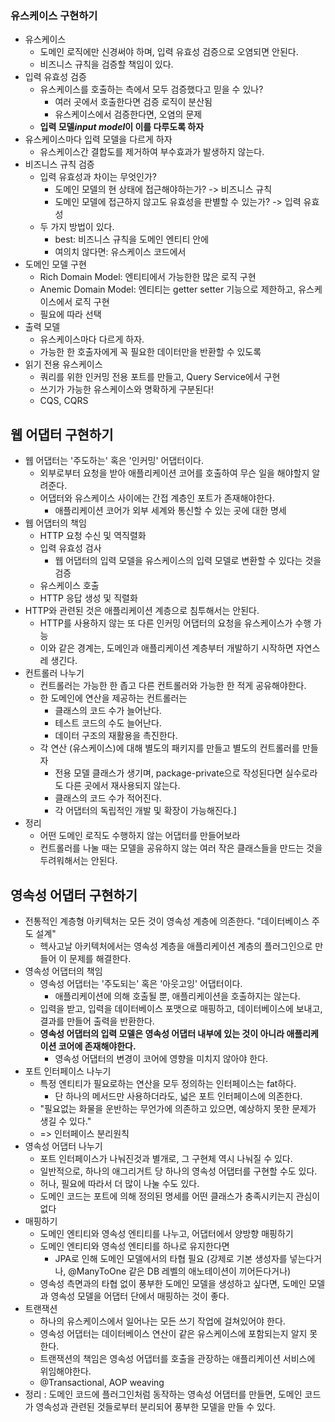 ### 유스케이스 구현하기
* 유스케이스
	* 도메인 로직에만 신경써야 하며, 입력 유효성 검증으로 오염되면 안된다.
	* 비즈니스 규칙을 검증할 책임이 있다.
* 입력 유효성 검증
	* 유스케이스를 호출하는 측에서 모두 검증했다고 믿을 수 있나?
		* 여러 곳에서 호출한다면 검증 로직이 분산됨
		* 유스케이스에서 검증한다면, 오염의 문제
	* **입력 모델*input model*이 이를 다루도록 하자**
* 유스케이스마다 입력 모델을 다르게 하자
	* 유스케이스간 결합도를 제거하여 부수효과가 발생하지 않는다.
* 비즈니스 규칙 검증
	* 입력 유효성과 차이는 무엇인가?
		* 도메인 모델의 현 상태에 접근해야하는가? -> 비즈니스 규칙
		* 도메인 모델에 접근하지 않고도 유효성을 판별할 수 있는가? -> 입력 유효성
	* 두 가지 방법이 있다.
		* best: 비즈니스 규칙을 도메인 엔티티 안에 
		* 여의치 않다면: 유스케이스 코드에서 
* 도메인 모델 구현
	* Rich Domain Model: 엔티티에서 가능한한 많은 로직 구현
	* Anemic Domain Model: 엔티티는 getter setter 기능으로 제한하고, 유스케이스에서 로직 구현
	* 필요에 따라 선택
* 출력 모델
	* 유스케이스마다 다르게 하자.
	* 가능한 한 호출자에게 꼭 필요한 데이터만을 반환할 수 있도록
* 읽기 전용 유스케이스
	* 쿼리를 위한 인커밍 전용 포트를 만들고, Query Service에서 구현
	* 쓰기가 가능한 유스케이스와 명확하게 구분된다!
	* CQS, CQRS 

## 웹 어댑터 구현하기
* 웹 어댑터는 '주도하는' 혹은 '인커밍' 어댑터이다. 
	* 외부로부터 요청을 받아 애플리케이션 코어를 호출하여 무슨 일을 해야할지 알려준다.
	* 어댑터와 유스케이스 사이에는 간접 계층인 포트가 존재해야한다.
		* 애플리케이션 코어가 외부 세계와 통신할 수 있는 곳에 대한 명세
* 웹 어댑터의 책임
	* HTTP 요청 수신 및 역직렬화
	* 입력 유효성 검사
		* 웹 어댑터의 입력 모델을 유스케이스의 입력 모델로 변환할 수 있다는 것을 검증
	* 유스케이스 호출
	* HTTP 응답 생성 및 직렬화
* HTTP와 관련된 것은 애플리케이션 계층으로 침투해서는 안된다.
	* HTTP를 사용하지 않는 또 다른 인커밍 어댑터의 요청을 유스케이스가 수행 가능
	* 이와 같은 경계는, 도메인과 애플리케이션 계층부터 개발하기 시작하면 자연스레 생긴다.
* 컨트롤러 나누기
	* 컨트롤러는 가능한 한 좁고 다른 컨트롤러와 가능한 한 적게 공유해야한다.
	* 한 도메인에 연산을 제공하는 컨트롤러는
		* 클래스의 코드 수가 늘어난다.
		* 테스트 코드의 수도 늘어난다.
		* 데이터 구조의 재활용을 촉진한다.
	* 각 연산 (유스케이스)에 대해 별도의 패키지를 만들고 별도의 컨트롤러를 만들자
		* 전용 모델 클래스가 생기며, package-private으로 작성된다면 실수로라도 다른 곳에서 재사용되지 않는다.
		* 클래스의 코드 수가 적어진다.
		* 각 어댑터의 독립적인 개발 및 확장이 가능해진다.]
* 정리
	* 어떤 도메인 로직도 수행하지 않는 어댑터를 만들어보라
	* 컨트롤러를 나눌 때는 모델을 공유하지 않는 여러 작은 클래스들을 만드는 것을 두려워해서는 안된다.

## 영속성 어댑터 구현하기
* 전통적인 계층형 아키텍처는 모든 것이 영속성 계층에 의존한다. "데이터베이스 주도 설계"
	* 헥사고날 아키텍처에서는 영속성 계층을 애플리케이션 계층의 플러그인으로 만들어 이 문제를 해결한다.
* 영속성 어댑터의 책임
	* 영속성 어댑터는 '주도되는' 혹은 '아웃고잉' 어댑터이다.
		* 애플리케이션에 의해 호출될 뿐, 애플리케이션을 호출하지는 않는다.
	* 입력을 받고, 입력을 데이터베이스 포맷으로 매핑하고, 데이터베이스에 보내고, 결과를 만들어 출력을 반환한다.
	* **영속성 어댑터의 입력 모델은 영속성 어댑터 내부에 있는 것이 아니라 애플리케이션 코어에 존재해야한다.**
		* 영속성 어댑터의 변경이 코어에 영향을 미치지 않아야 한다.
* 포트 인터페이스 나누기
	* 특정 엔티티가 필요로하는 연산을 모두 정의하는 인터페이스는 fat하다.
		* 단 하나의 메서드만 사용하더라도, 넓은 포트 인터페이스에 의존한다.
	* "필요없는 화물을 운반하는 무언가에 의존하고 있으면, 예상하지 못한 문제가 생길 수 있다." 
	* => 인터페이스 분리원칙
* 영속성 어댑터 나누기
	* 포트 인터페이스가 나눠진것과 별개로, 그 구현체 역시 나눠질 수 있다.
	* 일반적으로, 하나의 애그리거트 당 하나의 영속성 어댑터를 구현할 수도 있다.
	* 허나, 필요에 따라서 더 많이 나눌 수도 있다.
	* 도메인 코드는 포트에 의해 정의된 명세를 어떤 클래스가 충족시키는지 관심이 없다
* 매핑하기
	* 도메인 엔티티와 영속성 엔티티를 나누고, 어댑터에서 양방향 매핑하기
	* 도메인 엔티티와 영속성 엔티티를 하나로 유지한다면
		* JPA로 인해 도메인 모델에서의 타협 필요 (강제로 기본 생성자를 넣는다거나, @ManyToOne 같은 DB 레벨의 애노테이션이 끼어든다거나)
	* 영속성 측면과의 타협 없이 풍부한 도메인 모델을 생성하고 싶다면, 도메인 모델과 영속성 모델을 어댑터 단에서 매핑하는 것이 좋다.
* 트랜잭션
	* 하나의 유스케이스에서 일어나는 모든 쓰기 작업에 걸쳐있어야 한다.
	* 영속성 어댑터는 데이터베이스 연산이 같은 유스케이스에 포함되는지 알지 못한다.
	* 트랜잭션의 책임은 영속성 어댑터를 호출을 관장하는 애플리케이션 서비스에 위임해야한다.
	* @Transactional, AOP weaving
* 정리 : 도메인 코드에 플러그인처럼 동작하는 영속성 어댑터를 만들면, 도메인 코드가 영속성과 관련된 것들로부터 분리되어 풍부한 모델을 만들 수 있다.